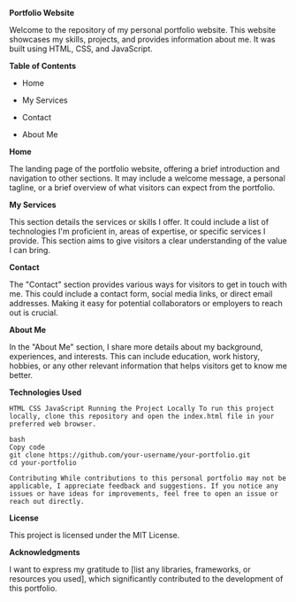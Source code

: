 **Portfolio Website**

Welcome to the repository of my personal portfolio website. This website showcases my skills, projects, and provides information about me. It was built using HTML, CSS, and JavaScript.

**Table of Contents**

- Home
+ My Services
* Contact
- About Me

**Home**

The landing page of the portfolio website, offering a brief introduction and navigation to other sections. It may include a welcome message, a personal tagline, or a brief overview of what visitors can expect from the portfolio.

**My Services**

This section details the services or skills I offer. It could include a list of technologies I'm proficient in, areas of expertise, or specific services I provide. This section aims to give visitors a clear understanding of the value I can bring.

**Contact**

The "Contact" section provides various ways for visitors to get in touch with me. This could include a contact form, social media links, or direct email addresses. Making it easy for potential collaborators or employers to reach out is crucial.

**About Me**

In the "About Me" section, I share more details about my background, experiences, and interests. This can include education, work history, hobbies, or any other relevant information that helps visitors get to know me better.

**Technologies Used**

`HTML
CSS
JavaScript
Running the Project Locally
To run this project locally, clone this repository and open the index.html file in your preferred web browser.
`

```
bash
Copy code
git clone https://github.com/your-username/your-portfolio.git
cd your-portfolio
```

`Contributing
While contributions to this personal portfolio may not be applicable, I appreciate feedback and suggestions. If you notice any issues or have ideas for improvements, feel free to open an issue or reach out directly.`

**License**

This project is licensed under the MIT License.

**Acknowledgments**

I want to express my gratitude to [list any libraries, frameworks, or resources you used], which significantly contributed to the development of this portfolio.
